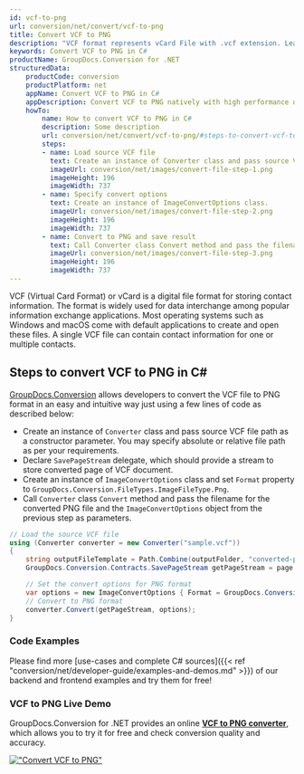 ```yaml
---
id: vcf-to-png
url: conversion/net/convert/vcf-to-png
title: Convert VCF to PNG
description: "VCF format represents vCard File with .vcf extension. Learn how to convert VCF to PNG file programmatically in C# language using GroupDocs.Conversion for .NET library."
keywords: Convert VCF to PNG in C#
productName: GroupDocs.Conversion for .NET
structuredData:
    productCode: conversion
    productPlatform: net
    appName: Convert VCF to PNG in C#
    appDescription: Convert VCF to PNG natively with high performance using C# language and server side GroupDocs.Conversion for .NET APIs, without the use of any software like Microsoft or Open Office.
    howTo:
        name: How to convert VCF to PNG in C# 
        description: Some description
        url: conversion/net/convert/vcf-to-png/#steps-to-convert-vcf-to-png-in-c
        steps:
        - name: Load source VCF file 
          text: Create an instance of Converter class and pass source VCF file path as a constructor parameter. You may specify absolute or relative file path as per your requirements. 
          imageUrl: conversion/net/images/convert-file-step-1.png
          imageHeight: 196
          imageWidth: 737
        - name: Specify convert options 
          text: Create an instance of ImageConvertOptions class.
          imageUrl: conversion/net/images/convert-file-step-2.png
          imageHeight: 196
          imageWidth: 737
        - name: Convert to PNG and save result 
          text: Call Converter class Convert method and pass the filename for the converted HTML file and the ImageConvertOptions object from the previous step as parameters.
          imageUrl: conversion/net/images/convert-file-step-3.png
          imageHeight: 196
          imageWidth: 737
---
```


VCF (Virtual Card Format) or vCard is a digital file format for storing contact information. The format is widely used for data interchange among popular information exchange applications. Most operating systems such as Windows and macOS come with default applications to create and open these files. A single VCF file can contain contact information for one or multiple contacts.

## Steps to convert VCF to PNG in C#

[GroupDocs.Conversion](https://products.groupdocs.com/conversion/net) allows developers to convert the VCF file to PNG format in an easy and intuitive way just using a few lines of code as described below:

* Create an instance of `Converter` class and pass source VCF file path as a constructor parameter. You may specify absolute or relative file path as per your requirements. 
* Declare `SavePageStream` delegate, which should provide a stream to store converted page of VCF document.
* Create an instance of `ImageConvertOptions` class and set `Format` property to `GroupDocs.Conversion.FileTypes.ImageFileType.Png`.
* Call `Converter` class `Convert` method and pass the filename for the converted PNG file and the `ImageConvertOptions` object from the previous step as parameters.

```csharp
// Load the source VCF file
using (Converter converter = new Converter("sample.vcf"))
{
    string outputFileTemplate = Path.Combine(outputFolder, "converted-page-{0}.png");
    GroupDocs.Conversion.Contracts.SavePageStream getPageStream = page => new FileStream(string.Format(outputFileTemplate, page), FileMode.Create);

    // Set the convert options for PNG format
    var options = new ImageConvertOptions { Format = GroupDocs.Conversion.FileTypes.ImageFileType.Png };   
    // Convert to PNG format
    converter.Convert(getPageStream, options);
}
```

### Code Examples

Please find more [use-cases and complete C# sources]({{< ref "conversion/net/developer-guide/examples-and-demos.md" >}}) of our backend and frontend examples and try them for free!

### VCF to PNG Live Demo

GroupDocs.Conversion for .NET provides an online [**VCF to PNG converter**](https://products.groupdocs.app/conversion/vcf-to-png), which allows you to try it for free and check conversion quality and accuracy.

[!["Convert VCF to PNG"](conversion/net/images/convert-to-png/convert-vcf-to-png.png)](https://products.groupdocs.app/conversion/vcf-to-png)